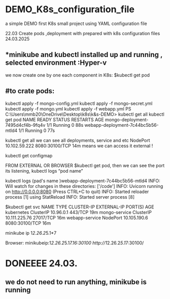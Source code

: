 # DEMO_K8s_configuration_file
 a simple DEMO  first K8s small project using YAML configuration file 

 22.03  Create pods ,deployment with prepared with k8s configuration files 
24.03.2025

*minikube and kubectl installed  up and running , selected environment :Hyper-v
-------------------------------------------------------------------------------------
we now create one by one each component in K8s:
$kubectl get pod



#to crate pods:
-----------------
kubectl apply -f mongo-config.yml
kubectl apply -f mongo-secret.yml
kubectl apply -f mongo.yml 
kubectl apply -f webapp.yml
PS C:\Users\mmb20\OneDrive\Desktop\k8s\k&s-DEMO> kubectl get all 
kubectl get pod
NAME READY STATUS RESTARTS AGE
mongo-deployment-7495d4cf4b-9fq4v 1/1 Running 0 88s
webapp-deployment-7c44bc5b56-mtld4 1/1 Running 0 77s

kubectl get all
we can see all deployments, service and etc 
NodePort    10.102.59.222   <none>        8080:30100/TCP   14m
means we can access it external !




kubectl get configmap


FROM EXTERNAL OR BROWSER 
$kubectl get pod, then we can see the port its listening, kubectl logs “pod name”

kubectl logs  (pad's name )webapp-deployment-7c44bc5b56-mtld4
INFO: Will watch for changes in these directories: ['/code']
INFO: Uvicorn running on http://0.0.0.0:8080 (Press CTRL+C to quit)
INFO: Started reloader process [1] using StatReload
INFO: Started server process [8]


$kubectl get svc
NAME TYPE CLUSTER-IP EXTERNAL-IP PORT(S) AGE
kubernetes ClusterIP 10.96.0.1 <none> 443/TCP 19m
mongo-service ClusterIP 10.111.225.76 <none> 27017/TCP 16m
webapp-service NodePort 10.105.190.6 <none> 8080:30100/TCP 16m


minikube ip
1*2.26.2*5.1*7

Browser: minikubeip:1*2.26.2*5.1*7.16:30100
http://1*2.26.2*5.1*7:30100/
# DONEEEE 24.03.
we do not need to run anything, minikube is running 
---------------------------------------------------------------------------------------------------------------


